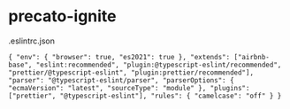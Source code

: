 # precato-ignite

.eslintrc.json


``
{
  "env": {
    "browser": true,
    "es2021": true
  },
  "extends": ["airbnb-base", "eslint:recommended", "plugin:@typescript-eslint/recommended", "prettier/@typescript-eslint", "plugin:prettier/recommended"],
  "parser": "@typescript-eslint/parser",
  "parserOptions": {
    "ecmaVersion": "latest",
    "sourceType": "module"
  },
  "plugins": ["prettier", "@typescript-eslint"],
  "rules": {
    "camelcase": "off"
  }
}
`` 
